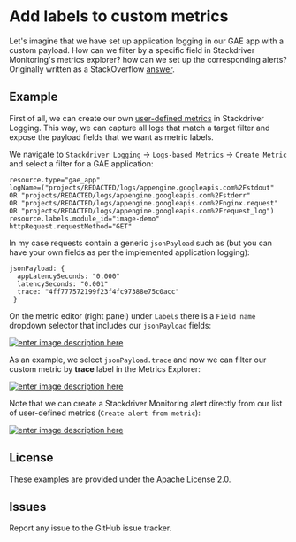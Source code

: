 # Add labels to custom metrics

Let's imagine that we have set up application logging in our GAE app with a custom payload. How can we filter by a specific field in Stackdriver Monitoring's metrics explorer? how can we set up the corresponding alerts? Originally written as a StackOverflow [answer](https://stackoverflow.com/a/59760010/6121516). 

## Example

First of all, we can create our own [user-defined metrics][1] in Stackdriver Logging. This way, we can capture all logs that match a target filter and expose the payload fields that we want as metric labels.

We navigate to `Stackdriver Logging` -> `Logs-based Metrics` -> `Create Metric` and select a filter for a GAE application:

```
resource.type="gae_app" 
logName=("projects/REDACTED/logs/appengine.googleapis.com%2Fstdout" 
OR "projects/REDACTED/logs/appengine.googleapis.com%2Fstderr" 
OR "projects/REDACTED/logs/appengine.googleapis.com%2Fnginx.request" 
OR "projects/REDACTED/logs/appengine.googleapis.com%2Frequest_log") 
resource.labels.module_id="image-demo"
httpRequest.requestMethod="GET"
```

In my case requests contain a generic `jsonPayload` such as (but you can have your own fields as per the implemented application logging):

```
jsonPayload: {
  appLatencySeconds: "0.000"   
  latencySeconds: "0.001"   
  trace: "4ff777572199f23f4fc97388e75c0acc"   
 }
```

On the metric editor (right panel) under `Labels` there is a `Field name` dropdown selector that includes our `jsonPayload` fields: 

[![enter image description here][2]][2]

As an example, we select `jsonPayload.trace` and now we can filter our custom metric by **trace** label in the Metrics Explorer:

[![enter image description here][3]][3]

Note that we can create a Stackdriver Monitoring alert directly from our list of user-defined metrics (`Create alert from metric`):

[![enter image description here][4]][4]


  [1]: https://cloud.google.com/logging/docs/logs-based-metrics/
  [2]: https://i.stack.imgur.com/FNfC7.png
  [3]: https://i.stack.imgur.com/gDTpj.png
  [4]: https://i.stack.imgur.com/uBQm2.png

## License

These examples are provided under the Apache License 2.0.

## Issues

Report any issue to the GitHub issue tracker.
